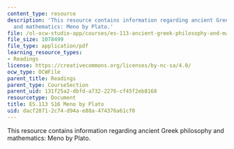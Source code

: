 ```yaml
---
content_type: resource
description: 'This resource contains information regarding ancient Greek philosophy
  and mathematics: Meno by Plato.'
file: /ol-ocw-studio-app/courses/es-113-ancient-greek-philosophy-and-mathematics-spring-2016/dacf28712c74d94ae88a474376a61cf0_MITES_113S16_Meno.pdf
file_size: 1078499
file_type: application/pdf
learning_resource_types:
- Readings
license: https://creativecommons.org/licenses/by-nc-sa/4.0/
ocw_type: OCWFile
parent_title: Readings
parent_type: CourseSection
parent_uid: 131f25a2-dbfd-a732-2276-cf45f2eb8168
resourcetype: Document
title: ES.113 S16 Meno by Plato
uid: dacf2871-2c74-d94a-e88a-474376a61cf0
---
```

This resource contains information regarding ancient Greek philosophy and mathematics: Meno by Plato.